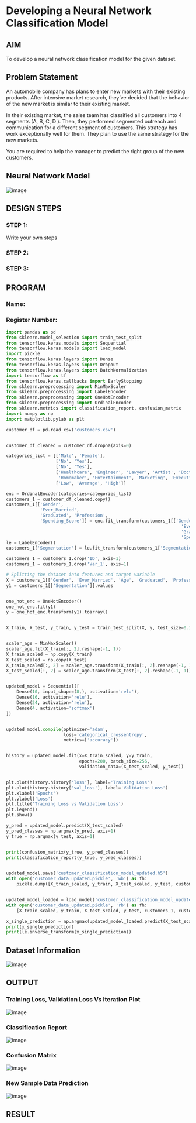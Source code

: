 # Developing a Neural Network Classification Model

## AIM

To develop a neural network classification model for the given dataset.

## Problem Statement

An automobile company has plans to enter new markets with their existing products. After intensive market research, they’ve decided that the behavior of the new market is similar to their existing market.

In their existing market, the sales team has classified all customers into 4 segments (A, B, C, D ). Then, they performed segmented outreach and communication for a different segment of customers. This strategy has work exceptionally well for them. They plan to use the same strategy for the new markets.

You are required to help the manager to predict the right group of the new customers.

## Neural Network Model

![image](https://github.com/kavyasenthamarai/nn-classification/assets/118668727/c054150d-5798-4206-810e-33b66cac7373)


## DESIGN STEPS

### STEP 1:
Write your own steps

### STEP 2:

### STEP 3:


## PROGRAM

### Name: 
### Register Number:

```python
import pandas as pd
from sklearn.model_selection import train_test_split
from tensorflow.keras.models import Sequential
from tensorflow.keras.models import load_model
import pickle
from tensorflow.keras.layers import Dense
from tensorflow.keras.layers import Dropout
from tensorflow.keras.layers import BatchNormalization
import tensorflow as tf
from tensorflow.keras.callbacks import EarlyStopping
from sklearn.preprocessing import MinMaxScaler
from sklearn.preprocessing import LabelEncoder
from sklearn.preprocessing import OneHotEncoder
from sklearn.preprocessing import OrdinalEncoder
from sklearn.metrics import classification_report, confusion_matrix
import numpy as np
import matplotlib.pylab as plt

customer_df = pd.read_csv('customers.csv')


customer_df_cleaned = customer_df.dropna(axis=0)

categories_list = [['Male', 'Female'],
                   ['No', 'Yes'],
                   ['No', 'Yes'],
                   ['Healthcare', 'Engineer', 'Lawyer', 'Artist', 'Doctor',
                    'Homemaker', 'Entertainment', 'Marketing', 'Executive'],
                   ['Low', 'Average', 'High']]

enc = OrdinalEncoder(categories=categories_list)
customers_1 = customer_df_cleaned.copy()
customers_1[['Gender',
             'Ever_Married',
             'Graduated', 'Profession',
             'Spending_Score']] = enc.fit_transform(customers_1[['Gender',
                                                                   'Ever_Married',
                                                                   'Graduated', 'Profession',
                                                                   'Spending_Score']])
le = LabelEncoder()
customers_1['Segmentation'] = le.fit_transform(customers_1['Segmentation'])

customers_1 = customers_1.drop('ID', axis=1)
customers_1 = customers_1.drop('Var_1', axis=1)

# Splitting the dataset into features and target variable
X = customers_1[['Gender', 'Ever_Married', 'Age', 'Graduated', 'Profession', 'Work_Experience', 'Spending_Score', 'Family_Size']].values
y1 = customers_1[['Segmentation']].values


one_hot_enc = OneHotEncoder()
one_hot_enc.fit(y1)
y = one_hot_enc.transform(y1).toarray()


X_train, X_test, y_train, y_test = train_test_split(X, y, test_size=0.33, random_state=50)


scaler_age = MinMaxScaler()
scaler_age.fit(X_train[:, 2].reshape(-1, 1))
X_train_scaled = np.copy(X_train)
X_test_scaled = np.copy(X_test)
X_train_scaled[:, 2] = scaler_age.transform(X_train[:, 2].reshape(-1, 1)).reshape(-1)
X_test_scaled[:, 2] = scaler_age.transform(X_test[:, 2].reshape(-1, 1)).reshape(-1)


updated_model = Sequential([
    Dense(10, input_shape=(8,), activation='relu'),
    Dense(16, activation='relu'),
    Dense(24, activation='relu'),
    Dense(4, activation='softmax')
])


updated_model.compile(optimizer='adam',
                      loss='categorical_crossentropy',
                      metrics=['accuracy'])


history = updated_model.fit(x=X_train_scaled, y=y_train,
                            epochs=200, batch_size=256,
                            validation_data=(X_test_scaled, y_test))


plt.plot(history.history['loss'], label='Training Loss')
plt.plot(history.history['val_loss'], label='Validation Loss')
plt.xlabel('Epochs')
plt.ylabel('Loss')
plt.title('Training Loss vs Validation Loss')
plt.legend()
plt.show()

y_pred = updated_model.predict(X_test_scaled)
y_pred_classes = np.argmax(y_pred, axis=1)
y_true = np.argmax(y_test, axis=1)


print(confusion_matrix(y_true, y_pred_classes))
print(classification_report(y_true, y_pred_classes))


updated_model.save('customer_classification_model_updated.h5')
with open('customer_data_updated.pickle', 'wb') as fh:
    pickle.dump([X_train_scaled, y_train, X_test_scaled, y_test, customers_1, customer_df_cleaned, scaler_age, enc, one_hot_enc, le], fh)


updated_model_loaded = load_model('customer_classification_model_updated.h5')
with open('customer_data_updated.pickle', 'rb') as fh:
    [X_train_scaled, y_train, X_test_scaled, y_test, customers_1, customer_df_cleaned, scaler_age, enc, one_hot_enc, le] = pickle.load(fh)

x_single_prediction = np.argmax(updated_model_loaded.predict(X_test_scaled[1:2, :]), axis=1)
print(x_single_prediction)
print(le.inverse_transform(x_single_prediction))

```
## Dataset Information

![image](https://github.com/kavyasenthamarai/nn-classification/assets/118668727/02a7ca07-95a5-45b4-bae5-bdbd53f06b87)


## OUTPUT
### Training Loss, Validation Loss Vs Iteration Plot
![image](https://github.com/kavyasenthamarai/nn-classification/assets/118668727/d74f5164-f418-44c6-a327-4ff62fbcf2b3)


### Classification Report
![image](https://github.com/kavyasenthamarai/nn-classification/assets/118668727/a33dcd67-1604-4b65-a79f-7dd043889832)

### Confusion Matrix
![image](https://github.com/kavyasenthamarai/nn-classification/assets/118668727/370e2e8f-e9b4-4243-807d-272844396c11)

### New Sample Data Prediction
![image](https://github.com/kavyasenthamarai/nn-classification/assets/118668727/1540d598-6d78-43bf-9526-91359f2a8ec7)


## RESULT

